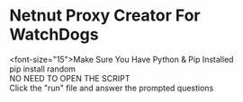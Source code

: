 # Netnut Proxy Creator For WatchDogs
<font-size="15">Make Sure You Have Python & Pip Installed
</br>
pip install random
</br>
NO NEED TO OPEN THE SCRIPT
</br>
Click the "run" file and answer the prompted questions</strong>
</font>
